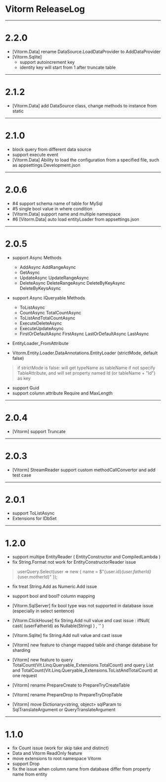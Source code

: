 ﻿# Vitorm ReleaseLog


-----------------------
# 2.2.0
- [Vitorm.Data] rename DataSource.LoadDataProvider to AddDataProvider
- [Vitorm.Sqlite]
    - support autoincrement key
    - identity key will start from 1 after truncate table


-----------------------
# 2.1.2
- [Vitorm.Data] add DataSource class, change methods to instance from static


-----------------------
# 2.1.0
- block query from different data source
- support execute event
- [Vitorm.Data] Ability to load the configuration from a specified file, such as appsettings.Development.json

-----------------------
# 2.0.6

- #4 support schema name of table for MySql
- #5 single bool value in where condition
- [Vitorm.Data] support name and multiple namespace
- #6 [Vitorm.Data] auto load entityLoader from appsettings.json

-----------------------
# 2.0.5
- support Async Methods
  - AddAsync AddRangeAsync
  - GetAsync
  - UpdateAsync UpdateRangeAsync
  - DeleteAsync DeleteRangeAsync DeleteByKeyAsync DeleteByKeysAsync

- support Async IQueryable Methods
  - ToListAsync
  - CountAsync TotalCountAsync
  - ToListAndTotalCountAsync
  - ExecuteDeleteAsync
  - ExecuteUpdateAsync
  - FirstOrDefaultAsync FirstAsync LastOrDefaultAsync LastAsync

- EntityLoader_FromAttribute
- Vitorm.Entity.Loader.DataAnnotations.EntityLoader (strictMode, default false)
> if strictMode is false: will get typeName as tableName if not specify TableAttribute, and will set property named Id (or tableName + "Id") as key

- support Guid
- support column attribute Require and MaxLength

-----------------------
# 2.0.4
- [Vitorm] support Truncate

-----------------------
# 2.0.3
- [Vitorm] StreamReader support custom methodCallConvertor and add test case

-----------------------
# 2.0.1

- support ToListAsync
- Extensions for IDbSet


-----------------------
# 1.2.0

- support multipe EntityReader ( EntityConstructor and CompiledLambda )
- fix String.Format not work for EntityConstructorReader issue
> userQuery.Select(user => new { name = $"{user.id}_{user.fatherId}_{user.motherId}" });

- fix treat String.Add as Numeric.Add issue
- support bool and bool? column mapping
- [Vitorm.SqlServer] fix bool type was not supported in database issue (especially in select sentence)
- [Vitorm.ClickHouse] fix String.Add null value and cast issue : ifNull(  cast( (userFatherId) as Nullable(String) ) , ''  )
- [Vitorm.Sqlite] fix String.Add null value and cast issue
- [Vitorm] new feature to change mapped table and change database for sharding
- [Vitorm] new feature to query TotalCount(Vit.Linq.Queryable_Extensions.TotalCount) 
           and query List and TotalCount(Vit.Linq.Queryable_Extensions.ToListAndTotalCount) at one request

- [Vitorm] rename PrepareCreate to PrepareTryCreateTable
- [Vitorm] rename PrepareDrop to PrepareTryDropTable
- [Vitorm] move Dictionary<string, object> sqlParam to SqlTranslateArgument or QueryTranslateArgument



-----------------------
# 1.1.0

- fix Count issue (work for skip take and distinct)
- Data and Vitorm ReadOnly feature
- move extensions to root namespace Vitorm
- support Drop
- fix the issue when column name from database differ from property name from entity